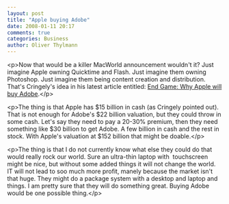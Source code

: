 ```yaml
---
layout: post
title: "Apple buying Adobe"
date: 2008-01-11 20:17
comments: true
categories: Business
author: Oliver Thylmann
---
```







&lt;p&gt;Now that would be a killer MacWorld announcement wouldn't it? Just imagine Apple owning Quicktime and Flash. Just imagine them owning Photoshop. Just imagine them being content creation and distribution. That's Cringely's idea in his latest article entitled: [End Game: Why Apple will buy Adobe](http://www.pbs.org/cringely/pulpit/2008/pulpit_20080111_003899.html).&lt;/p&gt;

&lt;p&gt;The thing is that Apple has $15 billion in cash (as Cringely pointed out). That is not enough for Adobe's $22 billion valuation, but they could throw in some cash. Let's say they need to pay a 20-30% premium, then they need something like $30 billion to get Adobe. A few billion in cash and the rest in stock. With Apple's valuation at $152 billion that might be doable.&lt;/p&gt;

&lt;p&gt;The thing is that I do not currently know what else they could do that would really rock our world. Sure an ultra-thin laptop with  touchscreen might be nice, but without some added things it will not change the world. IT will not lead to soo much more profit, manely because the market isn't that huge. They might do a package system with a desktop and laptop and things. I am pretty sure that they will do something great. Buying Adobe would be one possible thing.&lt;/p&gt;


